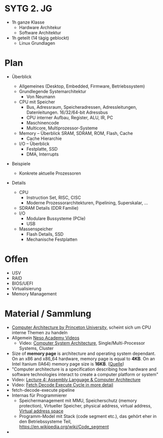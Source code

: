 # SYTG 2. JG

-   1h ganze Klasse
    -   Hardware Architekur
    -   Software Architektur
-   1h geteilt (14 tägig geblockt)
    -   Linux Grundlagen



# Plan

- Überblick
  - Allgemeines (Desktop, Embedded, Firmware, Betriebssystem)
  - Grundlegende Systemarchitektur
    - Von Neumann
  - CPU mit Speicher
    - Bus, Adressraum, Speicheradressen, Adressleitungen, Datenleitungen. 16/32/64-bit Adressbus
    - CPU interner Aufbau, Register, ALU, IR, PC
    - Maschinencode
    - Multicore, Multiprozessor-Systeme
  - Memory – Überblick SRAM, SDRAM, ROM, Flash, Cache
    - Cache Hierarchie
  - I/O – Überblick
    - Festplatte, SSD
    - DMA, Interrupts
- Beispiele

  -   Konkrete aktuelle Prozessoren
- Details
  -   CPU
      - Instruction Set, RISC, CISC
      - Moderne Prozessorarchitekturen, Pipelining, Superskalar, ...
  -   SDRAM Details (DDR Familie)
  -   I/O
      -   Modulare Bussysteme (PCIe)
      -   USB
  -   Massenspeicher
      -   Flash Details, SSD
      -   Mechanische Festplatten




# Offen

-   USV
-   RAID
-   BIOS/UEFI
-   Virtualisierung
-   Memory Management



# Material / Sammlung

- [Computer Architecture by Princeton University](https://www.coursera.org/learn/comparch/home/welcome), scheint sich um CPU interne Themen zu handeln
- Allgemein [Neso Academy Videos](https://www.youtube.com/channel/UCQYMhOMi_Cdj1CEAU-fv80A)
    - Video: [Computer System Architecture](https://youtu.be/So9SR3qpWsM), Single/Multi-Processor Systems, Cluster
- Size of **memory page** is architecture and operating system dependant. On an x86 and x86_64 hardware, memory page is equal to **4KB**. On an Intel Itanium (IA64) memory page size is **16KB**. ([Quelle](https://wiki.openvz.org/Memory_page))
- "Computer architecture is a specification describing how hardware and software technologies interact to create a computer platform or system"
- Video: [Lecture 4: Assembly Language & Computer Architecture](https://ocw.mit.edu/courses/electrical-engineering-and-computer-science/6-172-performance-engineering-of-software-systems-fall-2018/lecture-videos/lecture-4-assembly-language-computer-architecture/)
- Video: [Fetch Decode Execute Cycle in more detail](https://www.youtube.com/watch?v=jFDMZpkUWCw)
- fetch-decode-execute pipeline
- Internas für Programmierer
    -   Speichermanagement mit MMU, Speicherschutz (memory protection), Virtueller Speicher, physical address, virtual address, [Virtual address space](https://en.wikipedia.org/wiki/Virtual_address_space)
    -   Programm-Model mit Stack (code segment etc.), das gehört eher in den Betriebssysteme Teil, https://en.wikipedia.org/wiki/Code_segment
- 